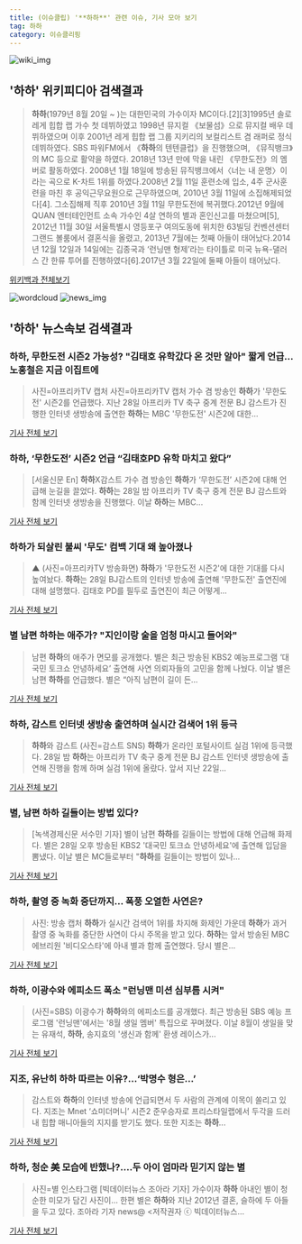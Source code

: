 ```yaml
---
title: (이슈클립) '**하하**' 관련 이슈, 기사 모아 보기
tag: 하하
category: 이슈클리핑
---
```

![wiki_img](https://user-images.githubusercontent.com/42597476/44503234-41136a80-a6d0-11e8-9071-6fc6418eafe4.png)
## **'**하하**'** 위키피디아 검색결과
>**하하**(1979년 8월 20일 ~ )는 대한민국의 가수이자 MC이다.[2][3]1995년 솔로 레게 힙합 랩 가수 첫 데뷔하였고 1998년 뮤지컬 《보물섬》으로 뮤지컬 배우 데뷔하였으며 이후 2001년 레게 힙합 랩 그룹 지키리의 보컬리스트 겸 래퍼로 정식 데뷔하였다. SBS 파워FM에서 《**하하**의 텐텐클럽》을 진행했으며, 《뮤직뱅크》의 MC 등으로 활약을 하였다. 2018년 13년 만에 막을 내린 《무한도전》의 멤버로 활동하였다. 2008년 1월 18일에 방송된 뮤직뱅크에서〈너는 내 운명〉이라는 곡으로 K-차트 1위를 하였다.2008년 2월 11일 훈련소에 입소, 4주 군사훈련을 마친 후 공익근무요원으로 근무하였으며, 2010년 3월 11일에 소집해제되었다[4]. 그소집해제 직후 2010년 3월 11일 무한도전에 복귀했다.2012년 9월에 QUAN 엔터테인먼트 소속 가수인 4살 연하의 별과 혼인신고를 마쳤으며[5], 2012년 11월 30일 서울특별시 영등포구 여의도동에 위치한 63빌딩 컨벤션센터 그랜드 볼룸에서 결혼식을 올렸고, 2013년 7월에는 첫째 아들이 태어났다.2014년 12월 12일과 14일에는 김종국과 ‘런닝맨 형제’라는 타이틀로 미국 뉴욕-댈러스 간 한류 투어를 진행하였다[6].2017년 3월 22일에 둘째 아들이 태어났다.

<a href="https://ko.wikipedia.org/wiki/하하" target="_blank">위키백과 전체보기</a>

![wordcloud](https://s3.ap-northeast-2.amazonaws.com/lyrics101-wordcloud/2018-08-29-1535475977.png)
![news_img](https://user-images.githubusercontent.com/42597476/44507050-1206f400-a6e4-11e8-8d98-7ffbfebb353f.png)
## **'**하하**'** 뉴스속보 검색결과
### **하하**, 무한도전 시즌2 가능성? "김태호 유학갔다 온 것만 알아" 짧게 언급… 노홍철은 지금 이집트에

>사진=아프리카TV 캡처 사진=아프리카TV 캡처 가수 겸 방송인 **하하**가 '무한도전' 시즌2를 언급했다. 지난 28일 아프리카 TV 축구 중계 전문 BJ 감스트가 진행한 인터넷 생방송에 출연한 **하하**는 MBC '무한도전' 시즌2에 대한...

<a href="http://www.joongboo.com/news/articleView.html?idxno=1282325" target="_blank">기사 전체 보기</a>

### **하하**, ‘무한도전’ 시즌2 언급 “김태호PD 유학 마치고 왔다”

>[서울신문 En] **하하**X감스트 가수 겸 방송인 **하하**가 ‘무한도전’ 시즌2에 대해 언급해 눈길을 끌었다. **하하**는 28일 밤 아프리카 TV 축구 중계 전문 BJ 감스트와 함께 인터넷 생방송을 진행했다. 이날 **하하**는 MBC...

<a href="http://en.seoul.co.kr/news/newsView.php?id=20180828500148&wlog_tag3=naver" target="_blank">기사 전체 보기</a>

### **하하**가 되살린 불씨 '무도' 컴백 기대 왜 높아졌나

>▲ (사진=아프리카TV 방송화면) **하하**가 '무한도전 시즌2'에 대한 기대를 다시 높여놨다. **하하**는 28일 BJ감스트의 인터넷 방송에 출연해 '무한도전' 출연진에 대해 설명했다. 김태호 PD를 필두로 출연진이 최근 어떻게...

<a href="http://www.ecomedia.co.kr/news/newsview.php?ncode=1065541022606160" target="_blank">기사 전체 보기</a>

### 별 남편 **하하**는 애주가? "지인이랑 술을 엄청 마시고 들어와"

>남편 **하하**의 애주가 면모를 공개했다. 별은 최근 방송된 KBS2 예능프로그램 ‘대국민 토크쇼 안녕하세요’ 출연해 사연 의뢰자들의 고민을 함께 나눴다. 이날 별은 남편 **하하**를 언급했다.   별은 “아직 남편이 길이 든...

<a href="http://kpenews.com/Board.aspx?BoardNo=18162" target="_blank">기사 전체 보기</a>

### **하하**, 감스트 인터넷 생방송 출연하며 실시간 검색어 1위 등극

>**하하**와 감스트 (사진=감스트 SNS) **하하**가 온라인 포털사이트 실검 1위에 등극했다. 28일 밤 **하하**는 아프리카 TV 축구 중계 전문 BJ 감스트 인터넷 생방송에 출연해 진행을 함께 하며 실검 1위에 올랐다. 앞서 지난 22일...

<a href="http://news.hankyung.com/article/201808287187I" target="_blank">기사 전체 보기</a>

### 별, 남편 **하하** 길들이는 방법 있다?

>[녹색경제신문 서수민 기자] 별이 남편 **하하**를 길들이는 방법에 대해 언급해 화제다. 별은 28일 오후 방송된 KBS2 '대국민 토크쇼 안녕하세요'에 출연해 입담을 뽐냈다. 이날 별은 MC들로부터 "**하하**를 길들이는 방법이 있나...

<a href="http://www.greened.kr/news/articleView.html?idxno=73321" target="_blank">기사 전체 보기</a>

### **하하**, 촬영 중 녹화 중단까지... 폭풍 오열한 사연은?

>사진: 방송 캡처 **하하**가 실시간 검색어 1위를 차지해 화제인 가운데 **하하**가 과거 촬영 중 녹화를 중단한 사연이 다시 주목을 받고 있다. **하하**는 앞서 방송된 MBC에브리원 '비디오스타'에 아내 별과 함께 출연했다. 당시 별은...

<a href="http://www.gukjenews.com/news/articleView.html?idxno=982092" target="_blank">기사 전체 보기</a>

### **하하**, 이광수와 에피소드 폭소 "런닝맨 미션 심부름 시켜"

>(사진=SBS) 이광수가 **하하**와의 에피소드를 공개했다. 최근 방송된 SBS 예능 프로그램 '런닝맨'에서는 '8월 생일 멤버' 특집으로 꾸며졌다. 이날 8월이 생일을 맞는 유재석, **하하**, 송지효의 '생신과 함께' 환생 레이스가...

<a href="http://www.anewsa.com/detail.php?number=1362597&thread=07r05" target="_blank">기사 전체 보기</a>

### 지조, 유난히 **하하** 따르는 이유?...‘박명수 형은...’

>감스트와 **하하**의 인터넷 방송에 언급되면서 두 사람의 관계에 이목이 쏠리고 있다. 지조는 Mnet ‘쇼미더머니’ 시즌2 준우승자로 프리스타일랩에서 두각을 드러내 힙합 매니아들의 지지를 받기도 했다. 또한 지조는 **하하**...

<a href="http://theleader.mt.co.kr/articleView.html?no=2018082900387829620" target="_blank">기사 전체 보기</a>

### **하하**, 청순 美 모습에 반했나?....두 아이 엄마라 믿기지 않는 별

>사진=별 인스타그램 [빅데이터뉴스 조아라 기자] 가수이자 **하하** 아내인 별이 청순한 미모가 담긴 사진이... 한편 별은 **하하**와 지난 2012년 결혼, 슬하에 두 아들을 두고 있다. 조아라 기자 news@ <저작권자 ⓒ 빅데이터뉴스...

<a href="http://www.thebigdata.co.kr/view.php?ud=201808282345007513c2f6b121bc_23" target="_blank">기사 전체 보기</a>



